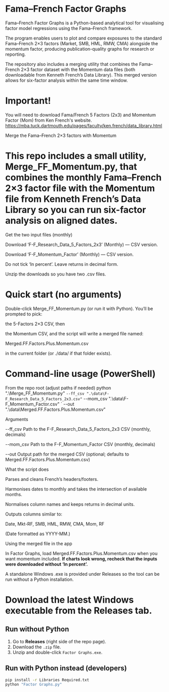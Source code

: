 # Fama–French Factor Graphs

Fama–French Factor Graphs is a Python-based analytical tool for visualising factor model regressions using the Fama–French framework.

The program enables users to plot and compare exposures to the standard Fama–French 2×3 factors (Market, SMB, HML, RMW, CMA) alongside the momentum factor, producing publication-quality graphs for research or reporting.

The repository also includes a merging utility that combines the Fama–French 2×3 factor dataset with the Momentum data files (both downloadable from Kenneth French’s Data Library). This merged version allows for six-factor analysis within the same time window.

# Important! 
You will need to download Fama/French 5 Factors (2x3) and Momentum Factor (Mom) from Ken French's website.
https://mba.tuck.dartmouth.edu/pages/faculty/ken.french/data_library.html

Merge the Fama–French 2×3 factors with Momentum

# This repo includes a small utility, Merge_FF_Momentum.py, that combines the monthly Fama–French 2×3 factor file with the Momentum file from Kenneth French’s Data Library so you can run six-factor analysis on aligned dates.

Get the two input files (monthly)

Download ‘F-F_Research_Data_5_Factors_2x3’ (Monthly) — CSV version.

Download ‘F-F_Momentum_Factor’ (Monthly) — CSV version.

Do not tick ‘In percent’. Leave returns in decimal form.

Unzip the downloads so you have two .csv files.

# Quick start (no arguments)

Double-click Merge_FF_Momentum.py (or run it with Python).
You’ll be prompted to pick:

the 5-Factors 2×3 CSV, then

the Momentum CSV,
and the script will write a merged file named:

Merged.FF.Factors.Plus.Momentum.csv

in the current folder (or ./data/ if that folder exists).

# Command-line usage (PowerShell)
From the repo root (adjust paths if needed)
python ".\Merge_FF_Momentum.py" `
  --ff_csv ".\data\F-F_Research_Data_5_Factors_2x3.csv" `
  --mom_csv ".\data\F-F_Momentum_Factor.csv" `
  --out ".\data\Merged.FF.Factors.Plus.Momentum.csv"

Arguments

--ff_csv Path to the F-F_Research_Data_5_Factors_2x3 CSV (monthly, decimals)

--mom_csv Path to the F-F_Momentum_Factor CSV (monthly, decimals)

--out Output path for the merged CSV (optional; defaults to Merged.FF.Factors.Plus.Momentum.csv)

What the script does

Parses and cleans French’s headers/footers.

Harmonises dates to monthly and takes the intersection of available months.

Normalises column names and keeps returns in decimal units.

Outputs columns similar to:

Date, Mkt-RF, SMB, HML, RMW, CMA, Mom, RF

(Date formatted as YYYY-MM.)

Using the merged file in the app

In Factor Graphs, load Merged.FF.Factors.Plus.Momentum.csv when you want momentum included.
**If charts look wrong, recheck that the inputs were downloaded without ‘In percent’.**

A standalone Windows .exe is provided under Releases so the tool can be run without a Python installation.

# Download the latest Windows executable from the **Releases** tab.

## Run without Python
1. Go to **Releases** (right side of the repo page).
2. Download the `.zip` file.
3. Unzip and double-click `Factor Graphs.exe`.

## Run with Python instead (developers)
```bash
pip install -r Libraries Required.txt
python "Factor Graphs.py"
